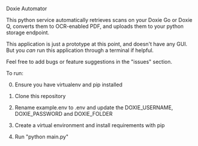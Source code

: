Doxie Automator


This python service automatically retrieves scans on your Doxie Go or Doxie Q, converts them to OCR-enabled PDF, and uploads them to your python storage endpoint.

This application is just a prototype at this point, and doesn't have any GUI. But you *can* run this application through a terminal if helpful. 

Feel free to add bugs or feature suggestions in the "issues" section.

To run:

0) Ensure you have virtualenv and pip installed

1) Clone this repository

3) Rename example.env to .env and update the DOXIE_USERNAME, DOXIE_PASSWORD and DOXIE_FOLDER

4) Create a virtual environment and install requirements with pip

5) Run "python main.py" 
